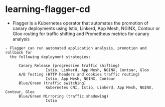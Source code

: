 # learning-flagger-cd

 - Flagger is a Kubernetes operator that automates the promotion of canary deployments 
   using Istio, Linkerd, App Mesh, NGINX, Contour or Gloo routing for traffic shifting and 
   Prometheus metrics for canary analysis

```
- Flagger can run automated application analysis, promotion and rollback for 
  the following deployment strategies:

      Canary Release (progressive traffic shifting)
                  Istio, Linkerd, App Mesh, NGINX, Contour, Gloo
      A/B Testing (HTTP headers and cookies traffic routing)
                  Istio, App Mesh, NGINX, Contour
      Blue/Green (traffic switching)
                  Kubernetes CNI, Istio, Linkerd, App Mesh, NGINX, Contour, Gloo
      Blue/Green Mirroring (traffic shadowing)
                  Istio
```
